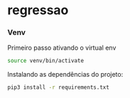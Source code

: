 # regressao

### Venv

Primeiro passo ativando o virtual env
```sh
source venv/bin/activate
```
Instalando as dependências do projeto:
```sh
pip3 install -r requirements.txt
```
